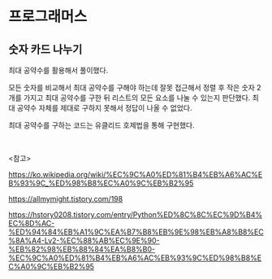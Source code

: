 # 프로그래머스

## 숫자 카드 나누기

최대 공약수를 활용해서 풀이했다.

모든 숫자를 비교해서 최대 공약수를 구해야 하는데 잘못 접근해서 정렬 후 작은 숫자 2개를 가지고 최대 공약수를 구한 뒤 리스트의 모든 요소를 나눌 수 있는지 판단했다. 최대 공약수 자체를 제대로 구하지 못해서 정답이 나올 수 없었다.

최대 공약수를 구하는 코드는 유클리드 호제법을 통해 구현했다.

<br>

<참고>

https://ko.wikipedia.org/wiki/%EC%9C%A0%ED%81%B4%EB%A6%AC%EB%93%9C_%ED%98%B8%EC%A0%9C%EB%B2%95

https://allmymight.tistory.com/198

https://hstory0208.tistory.com/entry/Python%ED%8C%8C%EC%9D%B4%EC%8D%AC-%ED%94%84%EB%A1%9C%EA%B7%B8%EB%9E%98%EB%A8%B8%EC%8A%A4-Lv2-%EC%88%AB%EC%9E%90-%EB%82%98%EB%88%84%EA%B8%B0-%EC%9C%A0%ED%81%B4%EB%A6%AC%EB%93%9C%ED%98%B8%EC%A0%9C%EB%B2%95
